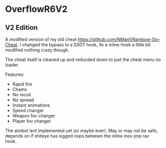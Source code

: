 # OverflowR6V2
## V2 Edition 

A modified version of my old cheat https://github.com/NMan1/Rainbow-Six-Cheat.
I changed the bypass to a SSDT hook, its a inline hook a little bit modified nothing crazy though.

The cheat itself is cleaned up and reducded down to just the cheat menu no loader.

Features: 
  - Rapid fire
  - Chams
  - No recoil
  - No spread
  - Instant animations
  - Speed changer
  - Weapon fov changer
  - Player fov changer
  
The aimbot isnt implemented yet (or maybe ever).
May or may not be safe, depends on if shiteye has sigged nops beteewn the inline mov jmp rax hook.


